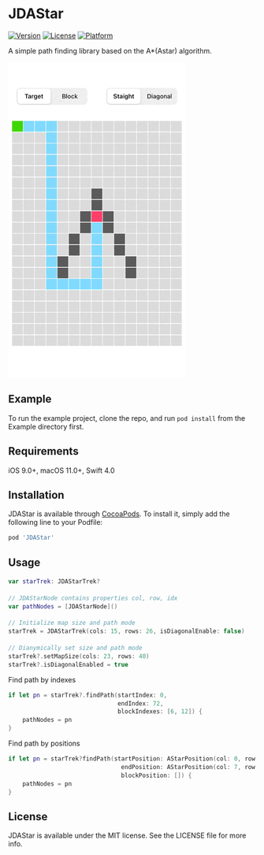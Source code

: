# JDAStar

[![Version](https://img.shields.io/cocoapods/v/JDAStar.svg?style=flat)](https://cocoapods.org/pods/JDAStar)
[![License](https://img.shields.io/cocoapods/l/JDAStar.svg?style=flat)](https://cocoapods.org/pods/JDAStar)
[![Platform](https://img.shields.io/cocoapods/p/JDAStar.svg?style=flat)](https://cocoapods.org/pods/JDAStar)

A simple path finding library based on the A*(Astar) algorithm.

<img src="screenshot.gif" />

## Example

To run the example project, clone the repo, and run `pod install` from the Example directory first.

## Requirements

iOS 9.0+, macOS 11.0+, Swift 4.0

## Installation

JDAStar is available through [CocoaPods](https://cocoapods.org). To install
it, simply add the following line to your Podfile:

```ruby
pod 'JDAStar'
```
## Usage

```Swift
var starTrek: JDAStarTrek?

// JDAStarNode contains properties col, row, idx
var pathNodes = [JDAStarNode]()

// Initialize map size and path mode
starTrek = JDAStarTrek(cols: 15, rows: 26, isDiagonalEnable: false)

// Dianymically set size and path mode
starTrek?.setMapSize(cols: 23, rows: 40)
starTrek?.isDiagonalEnabled = true
```

Find path by indexes

```Swift
if let pn = starTrek?.findPath(startIndex: 0,
                               endIndex: 72,
                               blockIndexes: [6, 12]) {
    pathNodes = pn
}
```

Find path by positions

```Swift
if let pn = starTrek?findPath(startPosition: AStarPosition(col: 0, row: 0),
                                endPosition: AStarPosition(col: 7, row: 12), 
								blockPosition: []) {
	pathNodes = pn
}
```
## License

JDAStar is available under the MIT license. See the LICENSE file for more info.
